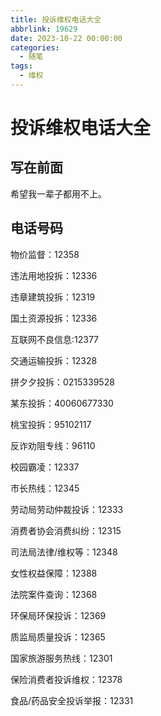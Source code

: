 ```yaml
---
title: 投诉维权电话大全
abbrlink: 19629
date: 2023-10-22 00:00:00
categories:
  - 随笔
tags:
  - 维权
---
```


# 投诉维权电话大全

## 写在前面

希望我一辈子都用不上。

## 电话号码

物价监督：12358

违法用地投拆：12336

违章建筑投拆：12319

国土资源投拆：12336

互联网不良信息:12377

交通运输投拆：12328

拼夕夕投拆：0215339528

某东投拆：40060677330

桃宝投拆：95102117

反诈劝阻专线：96110

校园霸凌：12337

市长热线：12345 

劳动局劳动仲裁投诉：12333

消费者协会消费纠纷：12315

司法局法律/维权等：12348

女性权益保障：12388 

法院案件查询：12368

环保局环保投诉：12369

质监局质量投诉：12365

国家旅游服务热线：12301 

保险消费者投诉维权：12378

食品/药品安全投诉举报：12331